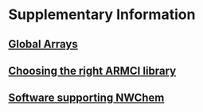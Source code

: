 # Supplementary Information

## [Global Arrays](http://hpc.pnl.gov/globalarrays/)

## [Choosing the right ARMCI library](ARMCI.md)

## [Software supporting NWChem](Software-supporting-NWChem.md)

